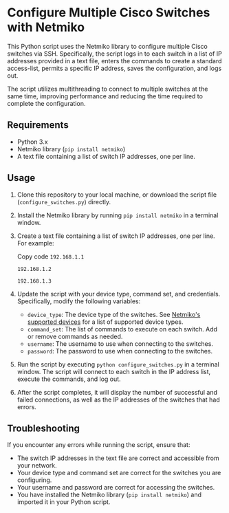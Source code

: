 
# Configure Multiple Cisco Switches with Netmiko

This Python script uses the Netmiko library to configure multiple Cisco switches via SSH. Specifically, the script logs in to each switch in a list of IP addresses provided in a text file, enters the commands to create a standard access-list, permits a specific IP address, saves the configuration, and logs out.

The script utilizes multithreading to connect to multiple switches at the same time, improving performance and reducing the time required to complete the configuration.

## Requirements

-   Python 3.x
-   Netmiko library (`pip install netmiko`)
-   A text file containing a list of switch IP addresses, one per line.

## Usage

1.  Clone this repository to your local machine, or download the script file (`configure_switches.py`) directly.
2.  Install the Netmiko library by running `pip install netmiko` in a terminal window.
3.  Create a text file containing a list of switch IP addresses, one per line. For example:
    
    Copy code
        `192.168.1.1`
        
    `192.168.1.2`
    
    `192.168.1.3`
    

4.  Update the script with your device type, command set, and credentials. Specifically, modify the following variables:
    -   `device_type`: The device type of the switches. See [Netmiko's supported devices](https://github.com/ktbyers/netmiko/blob/develop/PLATFORMS.md) for a list of supported device types.
    -   `command_set`: The list of commands to execute on each switch. Add or remove commands as needed.
    -   `username`: The username to use when connecting to the switches.
    -   `password`: The password to use when connecting to the switches.
5.  Run the script by executing `python configure_switches.py` in a terminal window. The script will connect to each switch in the IP address list, execute the commands, and log out.
6.  After the script completes, it will display the number of successful and failed connections, as well as the IP addresses of the switches that had errors.

## Troubleshooting

If you encounter any errors while running the script, ensure that:

-   The switch IP addresses in the text file are correct and accessible from your network.
-   Your device type and command set are correct for the switches you are configuring.
-   Your username and password are correct for accessing the switches.
-   You have installed the Netmiko library (`pip install netmiko`) and imported it in your Python script.
